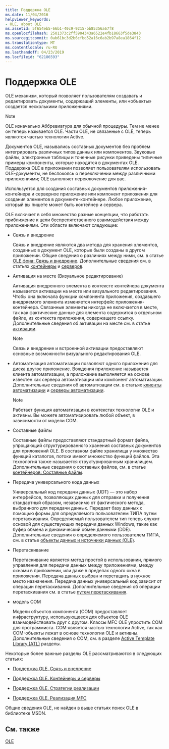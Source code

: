 ```yaml
---
title: Поддержка OLE
ms.date: 11/04/2016
helpviewer_keywords:
- OLE, about OLE
ms.assetid: 5f654eb5-66b1-40c9-9215-bb85356a67f8
ms.openlocfilehash: 2501373c2ff5904343a6522e4fb18663f5de3843
ms.sourcegitcommit: 0ab61bc3d2b6cfbd52a16c6ab2b97a8ea1864f12
ms.translationtype: MT
ms.contentlocale: ru-RU
ms.lasthandoff: 04/23/2019
ms.locfileid: "62186593"
---
```

# <a name="ole-background"></a>Поддержка OLE

OLE механизм, который позволяет пользователям создавать и редактировать документы, содержащий элементы, или «объекты» создается несколькими приложениями.

> [!NOTE]
>  OLE изначально Аббревиатура для обычной процедуры. Тем не менее он теперь называется OLE. Части OLE, не связанные с OLE, теперь являются частью технологии Active.

Документов OLE, назывались составных документов без проблем интегрировать различных типов данных или компонентов. Звуковые файлы, электронные таблицы и точечные рисунки приведены типичные примеры компоненты, которые находятся в документах OLE. Поддержка OLE в приложении позволяет пользователям использовать OLE-документы, не беспокоясь о переключении между различными приложениями; OLE выполняет переключение для вас.

Используется для создания составных документов приложения-контейнера и серверное приложение или компонент приложения для создания элементов в документе-контейнере. Любое приложение, который вы пишете может быть контейнер и сервера.

OLE включает в себя множество разные концепции, что работать приближение к цели беспрепятственного взаимодействия между приложениями. Эти области включают следующие:

- Связь и внедрение

   Связь и внедрение являются два метода для хранения элементов, созданных в документ OLE, которые были созданы в другом приложении. Общие сведения о различиях между ними, см. в статье [OLE фона: Связь и внедрение](../mfc/ole-background-linking-and-embedding.md). Дополнительные сведения см. в статьях [контейнеры](../mfc/containers.md) и [серверов](../mfc/servers.md).

- Активация на месте (Визуальное редактирование)

   Активация внедренного элемента в контексте контейнера документа называется активации на месте или визуального редактирования. Чтобы она включала функции компонента приложения, создавшего внедряемого элемента изменяется интерфейс приложения-контейнера. Связанные элементы никогда не включается в месте, так как фактические данные для элемента содержится в отдельном файле, из контекста приложения, содержащего ссылку. Дополнительные сведения об активации на месте см. в статье [активации](../mfc/activation-cpp.md).

   > [!NOTE]
   > Связь и внедрение и встроенной активации предоставляют основные возможности визуального редактирования OLE.

- Автоматизация автоматизации позволяют одного приложения для диска другое приложение. Вождения приложение называется клиента автоматизации, а приложение выполняется на основе известен как сервера автоматизации или компонент автоматизации. Дополнительные сведения об автоматизации см. в статьях [клиенты автоматизации](../mfc/automation-clients.md) и [серверы автоматизации](../mfc/automation-servers.md).

   > [!NOTE]
   > Работает функция автоматизации в контекстах технологии OLE и активны. Вы можете автоматизировать любой объект, в зависимости от модели COM.

- Составные файлы

   Составные файлы предоставляют стандартный формат файла, упрощающий структурированного хранения составных документов для приложений OLE. В составном файле хранилища у множество функций каталогов, потоки имеют множество функций файлов. Эта технология также называется структурированным хранилищем. Дополнительные сведения о составных файлов, см. в статье [контейнеров: Составные файлы](../mfc/containers-compound-files.md).

- Передача универсального кода данных

   Универсальный код передачи данных (UDT) — это набор интерфейсов, позволяющих данных для отправки и получения стандартный образом, независимо от фактического метода, выбранного для передачи данных. Передает базу данных с помощью формы для определяемого пользователем ТИПА путем перетаскивания. Определяемый пользователем тип теперь служит основой для существующих передачи данных Windows, такие как буфер обмена и динамический обмен данными (DDE). Дополнительные сведения о определяемого пользователем ТИПА, см. в статье [объекты данных и источники данных (OLE)](../mfc/data-objects-and-data-sources-ole.md).

- Перетаскивание

   Перетаскивание является метод простой в использовании, прямого управления для передачи данных между приложениями, между окнами в приложении, или даже в пределах одного окна в приложении. Передача данных выбран и перетащить в нужное место назначения. Передача данных универсальный код зависит от операции перетаскивания. Дополнительные сведения об операции перетаскивания см. в статье [путем перетаскивания](../mfc/drag-and-drop-ole.md).

- модель COM

   Модели объектов компонента (COM) предоставляет инфраструктуру, использующееся для объектов OLE взаимодействовать друг с другом. Классы MFC OLE упростить COM для программиста. COM является частью технологии Active, так как COM-объекты лежат в основе технологии OLE и активны. Дополнительные сведения о COM, см. в разделе [Active Template Library (ATL)](../atl/active-template-library-atl-concepts.md) разделы.

Некоторые более важные разделы OLE рассматриваются в следующих статьях:

- [Поддержка OLE. Связь и внедрение](../mfc/ole-background-linking-and-embedding.md)

- [Поддержка OLE. Контейнеры и серверы](../mfc/ole-background-containers-and-servers.md)

- [Поддержка OLE. Стратегии реализации](../mfc/ole-background-implementation-strategies.md)

- [Поддержка OLE. Реализация MFC](../mfc/ole-background-mfc-implementation.md)

Общие сведения OLE, не найден в выше статьях поиск OLE в библиотеке MSDN.

## <a name="see-also"></a>См. также

[OLE](../mfc/ole-in-mfc.md)
